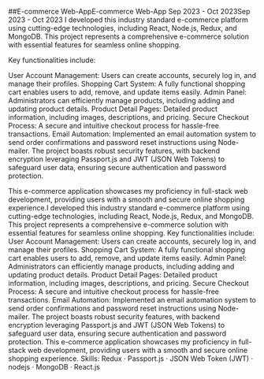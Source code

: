 
##E-commerce Web-AppE-commerce Web-App
Sep 2023 - Oct 2023Sep 2023 - Oct 2023
I developed this industry standard e-commerce platform using cutting-edge technologies, including React, Node.js, Redux, and MongoDB. This project represents a comprehensive e-commerce solution with essential features for seamless online shopping.

Key functionalities include:

User Account Management: Users can create accounts, securely log in, and manage their profiles.
Shopping Cart System: A fully functional shopping cart enables users to add, remove, and update items easily.
Admin Panel: Administrators can efficiently manage products, including adding and updating product details.
Product Detail Pages: Detailed product information, including images, descriptions, and pricing.
Secure Checkout Process: A secure and intuitive checkout process for hassle-free transactions.
Email Automation: Implemented an email automation system to send order confirmations and password reset instructions using Node-mailer.
The project boasts robust security features, with backend encryption leveraging Passport.js and JWT (JSON Web Tokens) to safeguard user data, ensuring secure authentication and password protection.

This e-commerce application showcases my proficiency in full-stack web development, providing users with a smooth and secure online shopping experience.I developed this industry standard e-commerce platform using cutting-edge technologies, including React, Node.js, Redux, and MongoDB. This project represents a comprehensive e-commerce solution with essential features for seamless online shopping. Key functionalities include: User Account Management: Users can create accounts, securely log in, and manage their profiles. Shopping Cart System: A fully functional shopping cart enables users to add, remove, and update items easily. Admin Panel: Administrators can efficiently manage products, including adding and updating product details. Product Detail Pages: Detailed product information, including images, descriptions, and pricing. Secure Checkout Process: A secure and intuitive checkout process for hassle-free transactions. Email Automation: Implemented an email automation system to send order confirmations and password reset instructions using Node-mailer. The project boasts robust security features, with backend encryption leveraging Passport.js and JWT (JSON Web Tokens) to safeguard user data, ensuring secure authentication and password protection. This e-commerce application showcases my proficiency in full-stack web development, providing users with a smooth and secure online shopping experience.
Skills: Redux · Passport.js · JSON Web Token (JWT) · nodejs · MongoDB · React.js
